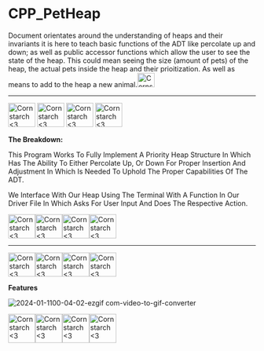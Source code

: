# CPP_PetHeap
  Document orientates around the understanding of heaps and their invariants
 it is here to teach basic functions of the ADT like percolate up and down;
 as well as public accessor functions which allow the user to see the state of
 the heap. This could mean seeing the size (amount of pets) of the heap, 
 the actual pets inside the heap and their prioitization. As well as 
 means to add to the heap a new animal.<img src="https://github.com/Kingerthanu/CPP_PetHeap/assets/76754592/73320661-83f3-4b56-8342-58c224a33be9" alt="Cornstarch <3" width="35" height="29">

----------------------------------------------------------------------------

<img src="https://github.com/Kingerthanu/CPP_PetHeap/assets/76754592/af8587f0-0507-4d5c-b09b-3a51141ebe45" alt="Cornstarch <3" width="55" height="49"> <img src="https://github.com/Kingerthanu/CPP_PetHeap/assets/76754592/af8587f0-0507-4d5c-b09b-3a51141ebe45" alt="Cornstarch <3" width="55" height="49"> <img src="https://github.com/Kingerthanu/CPP_PetHeap/assets/76754592/af8587f0-0507-4d5c-b09b-3a51141ebe45" alt="Cornstarch <3" width="55" height="49"> <img src="https://github.com/Kingerthanu/CPP_PetHeap/assets/76754592/af8587f0-0507-4d5c-b09b-3a51141ebe45" alt="Cornstarch <3" width="55" height="49">



**The Breakdown:**

  This Program Works To Fully Implement A Priority Heap Structure In Which Has The Ability To Either Percolate Up, Or Down For Proper Insertion And Adjustment In Which Is Needed To Uphold The Proper Capabilities Of The ADT.

  We Interface With Our Heap Using The Terminal With A Function In Our Driver File In Which Asks For User Input And Does The Respective Action.


<img src="https://github.com/Kingerthanu/CPP_PetHeap/assets/76754592/85b878ef-9cc9-4b8c-8d84-0ff0107be278" alt="Cornstarch <3" width="55" height="49"><img src="https://github.com/Kingerthanu/CPP_PetHeap/assets/76754592/85b878ef-9cc9-4b8c-8d84-0ff0107be278" alt="Cornstarch <3" width="55" height="49"><img src="https://github.com/Kingerthanu/CPP_PetHeap/assets/76754592/85b878ef-9cc9-4b8c-8d84-0ff0107be278" alt="Cornstarch <3" width="55" height="49"><img src="https://github.com/Kingerthanu/CPP_PetHeap/assets/76754592/85b878ef-9cc9-4b8c-8d84-0ff0107be278" alt="Cornstarch <3" width="55" height="49">

----------------------------------------------------------------------------

<img src="https://github.com/Kingerthanu/CPP_PetHeap/assets/76754592/d96a44ba-99e8-4854-a4f8-176b52e5f77d" alt="Cornstarch <3" width="55" height="49"><img src="https://github.com/Kingerthanu/CPP_PetHeap/assets/76754592/d96a44ba-99e8-4854-a4f8-176b52e5f77d" alt="Cornstarch <3" width="55" height="49"><img src="https://github.com/Kingerthanu/CPP_PetHeap/assets/76754592/d96a44ba-99e8-4854-a4f8-176b52e5f77d" alt="Cornstarch <3" width="55" height="49"><img src="https://github.com/Kingerthanu/CPP_PetHeap/assets/76754592/d96a44ba-99e8-4854-a4f8-176b52e5f77d" alt="Cornstarch <3" width="55" height="49">

**Features**

 ![2024-01-1100-04-02-ezgif com-video-to-gif-converter](https://github.com/Kingerthanu/CPP_PetHeap/assets/76754592/e9f09b56-dc89-4474-9812-ce4a3042d090)


<img src="https://github.com/Kingerthanu/CPP_PetHeap/assets/76754592/e0c24b2c-5910-456e-a1eb-b6d4552a7111" alt="Cornstarch <3" width="55" height="59"><img src="https://github.com/Kingerthanu/CPP_PetHeap/assets/76754592/e0c24b2c-5910-456e-a1eb-b6d4552a7111" alt="Cornstarch <3" width="55" height="59"><img src="https://github.com/Kingerthanu/CPP_PetHeap/assets/76754592/e0c24b2c-5910-456e-a1eb-b6d4552a7111" alt="Cornstarch <3" width="55" height="59"><img src="https://github.com/Kingerthanu/CPP_PetHeap/assets/76754592/e0c24b2c-5910-456e-a1eb-b6d4552a7111" alt="Cornstarch <3" width="55" height="59">
